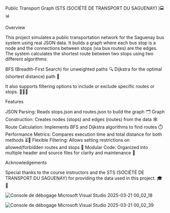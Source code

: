 Public Transport Graph (STS (SOCIÉTÉ DE TRANSPORT DU SAGUENAY) )🚍📊

Overview

This project simulates a public transportation network for the Saguenay bus system using real JSON data. It builds a graph where each bus stop is a node and the connections between stops (via bus routes) are the edges. The system calculates the shortest route between two stops using two different algorithms:

BFS (Breadth-First Search) for unweighted paths 🔍
Dijkstra for the optimal (shortest distance) path 🚀

It also supports filtering options to include or exclude specific routes or stops. 🚦❌✅

Features

JSON Parsing: Reads stops.json and routes.json to build the graph 🗂️
Graph Construction: Creates nodes (stops) and edges (routes) from the data 🕸️
Route Calculation: Implements BFS and Dijkstra algorithms to find routes ⏱️
Performance Metrics: Compares execution time and total distance for both methods ⏳📏
Flexible Filtering: Allows setting restrictions on allowed/forbidden routes and stops 🚏
Modular Code: Organized into multiple header and source files for clarity and maintenance 📂

Acknowledgements

Special thanks to the course instructors and the STS (SOCIÉTÉ DE TRANSPORT DU SAGUENAY) for providing the data used in this project. 🎓🙏


![Console de débogage Microsoft Visual Studio 2025-03-21 00_02_18](https://github.com/user-attachments/assets/1cb007fb-cc87-440a-b5be-ca0fe64cbbd4)

![Console de débogage Microsoft Visual Studio 2025-03-21 00_02_39](https://github.com/user-attachments/assets/0bae8ab9-77c9-417d-ad58-aabcdddd88c6)
